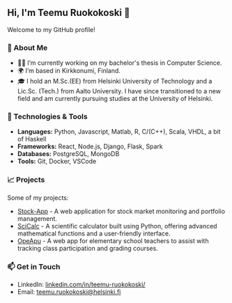 ## Hi, I'm Teemu Ruokokoski 👋

Welcome to my GitHub profile!

### 🌱 About Me
- 👨‍💻 I’m currently working on my bachelor's thesis in Computer Science.
- 🌍 I’m based in Kirkkonumi, Finland.
- 🎓 I hold an M.Sc.(EE) from Helsinki University of Technology and a Lic.Sc. (Tech.) from Aalto University. I have since transitioned to a new field and am currently pursuing studies at the University of Helsinki.

### 🔧 Technologies & Tools
- **Languages:** Python, Javascript, Matlab, R, C/(C++), Scala, VHDL, a bit of Haskell
- **Frameworks:** React, Node.js, Django, Flask, Spark
- **Databases:** PostgreSQL, MongoDB
- **Tools:** Git, Docker, VSCode

### 📈 Projects
Some of my projects:
- [Stock-App](https://github.com/ruokokoski/stock-app) - A web application for stock market monitoring and portfolio management.
- [SciCalc](https://github.com/ruokokoski/ot-harjoitustyo) - A scientific calculator built using Python, offering advanced mathematical functions and a user-friendly interface.
- [OpeApu](https://github.com/ruokokoski/opeapu) - A web app for elementary school teachers to assist with tracking class participation and grading courses.

### 📫 Get in Touch
- LinkedIn: [linkedin.com/in/teemu-ruokokoski/](https://www.linkedin.com/in/teemu-ruokokoski/)
- Email: teemu.ruokokoski@helsinki.fi

<!--
**ruokokoski/ruokokoski** is a ✨ _special_ ✨ repository because its `README.md` (this file) appears on your GitHub profile.

Here are some ideas to get you started:

- 🔭 I’m currently working on ...
- 🌱 I’m currently learning ...
- 👯 I’m looking to collaborate on ...
- 🤔 I’m looking for help with ...
- 💬 Ask me about ...
- 📫 How to reach me: ...
- 😄 Pronouns: ...
- ⚡ Fun fact: ...
-->

